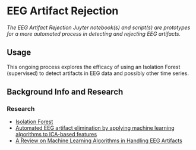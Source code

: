 # EEG Artifact Rejection

*The EEG Artifact Rejection Juyter notebook(s) and script(s) are prototypes for a more automated process in detecting and rejecting EEG artifacts.*

## Usage

This ongoing process explores the efficacy of using an Isolation Forest (supervised) to detect artifacts in EEG data and possibly other time series.

## Background Info and Research
### Research
  - [Isolation Forest](https://cs.nju.edu.cn/zhouzh/zhouzh.files/publication/icdm08b.pdf)
  - [Automated EEG artifact elimination by applying machine learning algorithms to ICA-based features](http://iopscience.iop.org/article/10.1088/1741-2552/aa69d1/meta)
  - [A Review on Machine Learning Algorithms in Handling EEG Artifacts](http://www.es.mdh.se/pdf_publications/3562.pdf)
